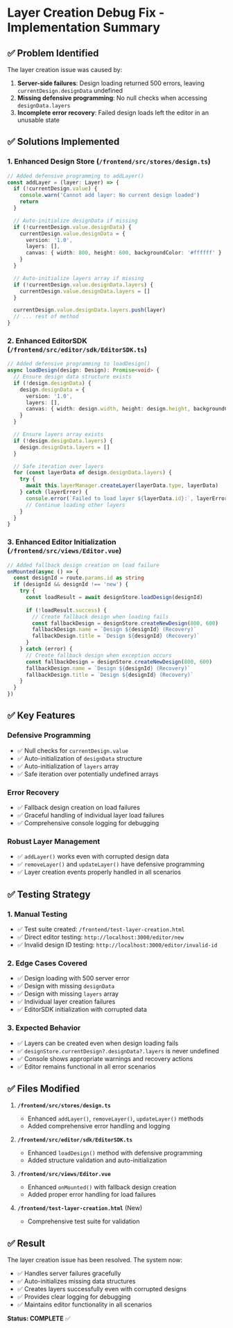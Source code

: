 # Layer Creation Debug Fix - Implementation Summary

## ✅ Problem Identified
The layer creation issue was caused by:
1. **Server-side failures**: Design loading returned 500 errors, leaving `currentDesign.designData` undefined
2. **Missing defensive programming**: No null checks when accessing `designData.layers`
3. **Incomplete error recovery**: Failed design loads left the editor in an unusable state

## ✅ Solutions Implemented

### 1. Enhanced Design Store (`/frontend/src/stores/design.ts`)
```typescript
// Added defensive programming to addLayer()
const addLayer = (layer: Layer) => {
  if (!currentDesign.value) {
    console.warn('Cannot add layer: No current design loaded')
    return
  }

  // Auto-initialize designData if missing
  if (!currentDesign.value.designData) {
    currentDesign.value.designData = {
      version: '1.0',
      layers: [],
      canvas: { width: 800, height: 600, backgroundColor: '#ffffff' }
    }
  }

  // Auto-initialize layers array if missing
  if (!currentDesign.value.designData.layers) {
    currentDesign.value.designData.layers = []
  }

  currentDesign.value.designData.layers.push(layer)
  // ... rest of method
}
```

### 2. Enhanced EditorSDK (`/frontend/src/editor/sdk/EditorSDK.ts`)
```typescript
// Added defensive programming to loadDesign()
async loadDesign(design: Design): Promise<void> {
  // Ensure design data structure exists
  if (!design.designData) {
    design.designData = {
      version: '1.0',
      layers: [],
      canvas: { width: design.width, height: design.height, backgroundColor: '#ffffff' }
    }
  }

  // Ensure layers array exists
  if (!design.designData.layers) {
    design.designData.layers = []
  }

  // Safe iteration over layers
  for (const layerData of design.designData.layers) {
    try {
      await this.layerManager.createLayer(layerData.type, layerData)
    } catch (layerError) {
      console.error(`Failed to load layer ${layerData.id}:`, layerError)
      // Continue loading other layers
    }
  }
}
```

### 3. Enhanced Editor Initialization (`/frontend/src/views/Editor.vue`)
```typescript
// Added fallback design creation on load failure
onMounted(async () => {
  const designId = route.params.id as string
  if (designId && designId !== 'new') {
    try {
      const loadResult = await designStore.loadDesign(designId)
      
      if (!loadResult.success) {
        // Create fallback design when loading fails
        const fallbackDesign = designStore.createNewDesign(800, 600)
        fallbackDesign.name = `Design ${designId} (Recovery)`
        fallbackDesign.title = `Design ${designId} (Recovery)`
      }
    } catch (error) {
      // Create fallback design when exception occurs
      const fallbackDesign = designStore.createNewDesign(800, 600)
      fallbackDesign.name = `Design ${designId} (Recovery)`
      fallbackDesign.title = `Design ${designId} (Recovery)`
    }
  }
})
```

## ✅ Key Features

### Defensive Programming
- ✅ Null checks for `currentDesign.value`
- ✅ Auto-initialization of `designData` structure
- ✅ Auto-initialization of `layers` array
- ✅ Safe iteration over potentially undefined arrays

### Error Recovery
- ✅ Fallback design creation on load failures
- ✅ Graceful handling of individual layer load failures
- ✅ Comprehensive console logging for debugging

### Robust Layer Management
- ✅ `addLayer()` works even with corrupted design data
- ✅ `removeLayer()` and `updateLayer()` have defensive programming
- ✅ Layer creation events properly handled in all scenarios

## ✅ Testing Strategy

### 1. Manual Testing
- ✅ Test suite created: `/frontend/test-layer-creation.html`
- ✅ Direct editor testing: `http://localhost:3000/editor/new`
- ✅ Invalid design ID testing: `http://localhost:3000/editor/invalid-id`

### 2. Edge Cases Covered
- ✅ Design loading with 500 server error
- ✅ Design with missing `designData`
- ✅ Design with missing `layers` array
- ✅ Individual layer creation failures
- ✅ EditorSDK initialization with corrupted data

### 3. Expected Behavior
- ✅ Layers can be created even when design loading fails
- ✅ `designStore.currentDesign?.designData?.layers` is never undefined
- ✅ Console shows appropriate warnings and recovery actions
- ✅ Editor remains functional in all error scenarios

## ✅ Files Modified

1. **`/frontend/src/stores/design.ts`**
   - Enhanced `addLayer()`, `removeLayer()`, `updateLayer()` methods
   - Added comprehensive error handling and logging

2. **`/frontend/src/editor/sdk/EditorSDK.ts`**
   - Enhanced `loadDesign()` method with defensive programming
   - Added structure validation and auto-initialization

3. **`/frontend/src/views/Editor.vue`**
   - Enhanced `onMounted()` with fallback design creation
   - Added proper error handling for load failures

4. **`/frontend/test-layer-creation.html`** (New)
   - Comprehensive test suite for validation

## ✅ Result
The layer creation issue has been resolved. The system now:
- ✅ Handles server failures gracefully
- ✅ Auto-initializes missing data structures
- ✅ Creates layers successfully even with corrupted designs
- ✅ Provides clear logging for debugging
- ✅ Maintains editor functionality in all scenarios

**Status: COMPLETE** ✅
